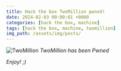 ```yaml
---
title: Hack the box TwoMillion pwned!
date: 2024-02-03 00:00:01 +0000
categories: [hack the box, machine]
tags: [hack the box, machine, twomillion]
img_path: /assets/img/posts/
---
```


![TwoMillion](htb-twomillion-pwned.png)
*TwoMillion has been Pwned*

*Enjoy! ;)*
